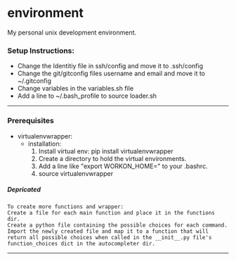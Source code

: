 # environment
My personal unix development environment.

### Setup Instructions:
* Change the Identitiy file in ssh/config and move it to .ssh/config
* Change the git/gitconfig files username and email and move it to ~/.gitconfig
* Change variables in the variables.sh file
* Add a line to ~/.bash_profile to source loader.sh


------------------------------------------
### Prerequisites
- virtualenvwrapper:
    - installation:
        1. Install virtual env: pip install virtualenvwrapper
        2. Create a directory to hold the virtual environments.
        3. Add a line like "export WORKON_HOME=<Virtual Envs Home>" to your .bashrc.
        4. source virtualenvwrapper

##### Depricated
```
To create more functions and wrapper:
Create a file for each main function and place it in the functions dir.
Create a python file containing the possible choices for each command.
Import the newly created file and map it to a function that will return all possible choices when called in the __init__.py file's function_choices dict in the autocompleter dir.
```
-----------------------------------------------
